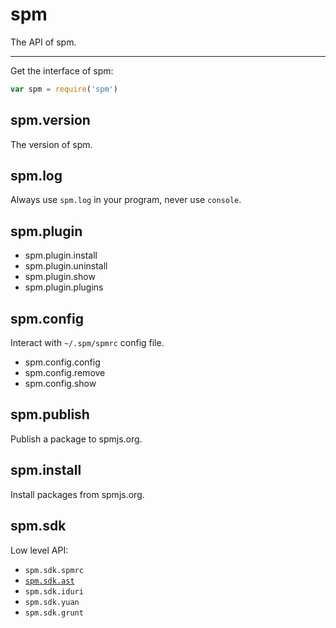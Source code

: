 # spm

The API of spm.

-------

Get the interface of spm:

```js
var spm = require('spm')
```

## spm.version

The version of spm.

## spm.log

Always use `spm.log` in your program, never use `console`.

## spm.plugin

- spm.plugin.install
- spm.plugin.uninstall
- spm.plugin.show
- spm.plugin.plugins

## spm.config

Interact with `~/.spm/spmrc` config file.

- spm.config.config
- spm.config.remove
- spm.config.show

## spm.publish

Publish a package to spmjs.org.

## spm.install

Install packages from spmjs.org.


## spm.sdk

Low level API:

- `spm.sdk.spmrc`
- [`spm.sdk.ast`](https://github.com/spmjs/cmd-util/blob/master/docs/ast.md)
- `spm.sdk.iduri`
- `spm.sdk.yuan`
- `spm.sdk.grunt`
